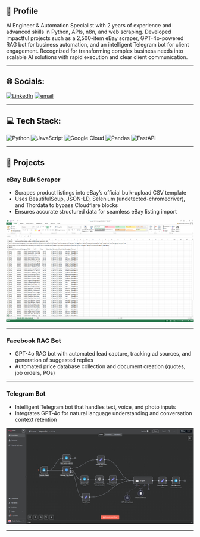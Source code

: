 ## 🚀 Profile

AI Engineer & Automation Specialist with 2 years of experience and advanced skills in Python, APIs, n8n, and web scraping. Developed impactful projects such as a 2,500-item eBay scraper, GPT-4o-powered RAG bot for business automation, and an intelligent Telegram bot for client engagement. Recognized for transforming complex business needs into scalable AI solutions with rapid execution and clear client communication.

---

## 🌐 Socials:
[![LinkedIn](https://img.shields.io/badge/LinkedIn-%230077B5.svg?logo=linkedin&logoColor=white)](https://www.linkedin.com/in/jhulian-batul/) [![email](https://img.shields.io/badge/Email-D14836?logo=gmail&logoColor=white)](mailto:batuljhulo@gmail.com) 

---

## 💻 Tech Stack:
![Python](https://img.shields.io/badge/python-3670A0?style=for-the-badge&logo=python&logoColor=ffdd54) ![JavaScript](https://img.shields.io/badge/javascript-%23323330.svg?style=for-the-badge&logo=javascript&logoColor=%23F7DF1E) ![Google Cloud](https://img.shields.io/badge/GoogleCloud-%234285F4.svg?style=for-the-badge&logo=google-cloud&logoColor=white) ![Pandas](https://img.shields.io/badge/pandas-%23150458.svg?style=for-the-badge&logo=pandas&logoColor=white) ![FastAPI](https://img.shields.io/badge/FastAPI-005571?style=for-the-badge&logo=fastapi)

---

## 🎯 Projects

### eBay Bulk Scraper

- Scrapes product listings into eBay’s official bulk-upload CSV template
- Uses BeautifulSoup, JSON-LD, Selenium (undetected-chromedriver), and Thordata to bypass Cloudflare blocks
- Ensures accurate structured data for seamless eBay listing import

![eBay Screenshot](eBay_scraper.png)

---

### Facebook RAG Bot

- GPT-4o RAG bot with automated lead capture, tracking ad sources, and generation of suggested replies
- Automated price database collection and document creation (quotes, job orders, POs)


---

### Telegram Bot

- Intelligent Telegram bot that handles text, voice, and photo inputs
- Integrates GPT‑4o for natural language understanding and conversation context retention

![Telegram Bot Screenshot](Telegram_bot.png)

---



